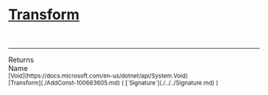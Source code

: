 # [Transform](./AddConst-100663605.md)


<br>
<hr>
Returns<img width=550/>Name
<br>
<sub>[Void](https://docs.microsoft.com/en-us/dotnet/api/System.Void)</sub><img width=500/><sub>[Transform](./AddConst-100663605.md) ( [`Signature`](./../../Signature.md) )</sub><br>


